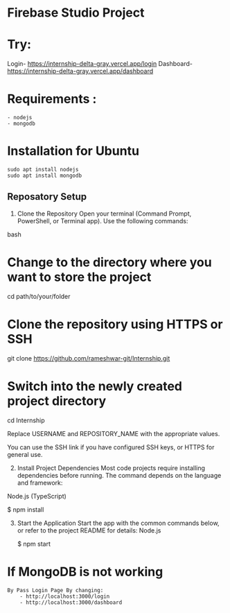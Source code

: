 # Firebase Studio Project
# Try: 
Login- https://internship-delta-gray.vercel.app/login
Dashboard- https://internship-delta-gray.vercel.app/dashboard
    
# Requirements :
    - nodejs
    - mongodb

# Installation for Ubuntu
    sudo apt install nodejs
    sudo apt install mongodb


## Reposatory Setup ##

1. Clone the Repository
Open your terminal (Command Prompt, PowerShell, or Terminal app). Use the following commands:

bash
# Change to the directory where you want to store the project
cd path/to/your/folder

# Clone the repository using HTTPS or SSH

git clone https://github.com/rameshwar-git/Internship.git

# Switch into the newly created project directory
cd Internship

Replace USERNAME and REPOSITORY_NAME with the appropriate values.

You can use the SSH link if you have configured SSH keys, or HTTPS for general use.

2. Install Project Dependencies
Most code projects require installing dependencies before running. The command depends on the language and framework:

Node.js (TypeScript)

   $ npm install


3. Start the Application
Start the app with the common commands below, or refer to the project README for details:
Node.js

    $ npm start

# If MongoDB is not working 
    By Pass Login Page By changing:
        - http://localhost:3000/login 
        - http://localhost:3000/dashboard
